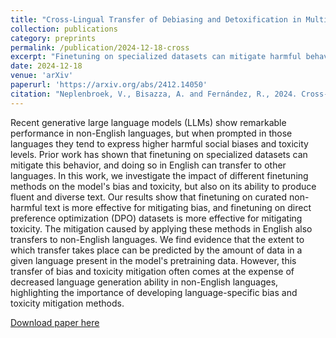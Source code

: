 ```yaml
---
title: "Cross-Lingual Transfer of Debiasing and Detoxification in Multilingual LLMs: An Extensive Investigation"
collection: publications
category: preprints
permalink: /publication/2024-12-18-cross
excerpt: "Finetuning on specialized datasets can mitigate harmful behavior, and doing this in English can transfer to other languages. In this work we also observe this transfer and show that the extent to which transfer takes place can be predicted by the amount of data in a given language present in the model's pretraining data. However, this transfer of bias and toxicity mitigation often comes at the expense of decreased language generation ability in non-English languages."
date: 2024-12-18
venue: 'arXiv'
paperurl: 'https://arxiv.org/abs/2412.14050'
citation: "Neplenbroek, V., Bisazza, A. and Fernández, R., 2024. Cross-Lingual Transfer of Debiasing and Detoxification in Multilingual LLMs: An Extensive Investigation. arXiv preprint arXiv:2412.14050."
---
```

Recent generative large language models (LLMs) show remarkable performance in non-English languages, but when prompted in those languages they tend to express higher harmful social biases and toxicity levels. Prior work has shown that finetuning on specialized datasets can mitigate this behavior, and doing so in English can transfer to other languages. In this work, we investigate the impact of different finetuning methods on the model's bias and toxicity, but also on its ability to produce fluent and diverse text. Our results show that finetuning on curated non-harmful text is more effective for mitigating bias, and finetuning on direct preference optimization (DPO) datasets is more effective for mitigating toxicity. The mitigation caused by applying these methods in English also transfers to non-English languages. We find evidence that the extent to which transfer takes place can be predicted by the amount of data in a given language present in the model's pretraining data. However, this transfer of bias and toxicity mitigation often comes at the expense of decreased language generation ability in non-English languages, highlighting the importance of developing language-specific bias and toxicity mitigation methods.

[Download paper here](http://veranep.github.io/files/paper_cross.pdf)
